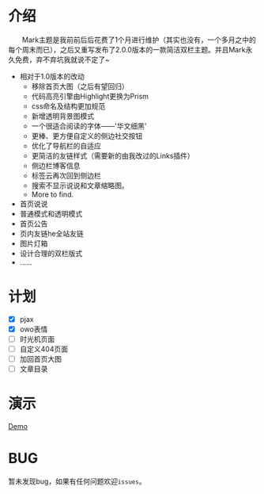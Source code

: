 # 介绍
  Mark主题是我前前后后花费了1个月进行维护（其实也没有，一个多月之中的每个周末而已），之后又重写发布了2.0.0版本的一款简洁双栏主题。并且Mark永久免费，弃不弃坑我就说不定了~
  

- 相对于1.0版本的改动
    - 移除首页大图（之后有望回归）
    - 代码高亮引擎由Highlight更换为Prism
    - css命名及结构更加规范
    - 新增透明背景图模式
    - 一个很适合阅读的字体——'华文细黑'
    - 更棒、更方便自定义的侧边社交按钮
    - 优化了导航栏的自适应
    - 更简洁的友链样式（需要新的由我改过的Links插件）
    - 侧边栏博客信息
    - 标签云再次回到侧边栏
    - 搜索不显示说说和文章缩略图。
    - More to find.
- 首页说说
- 普通模式和透明模式
- 首页公告
- 页内友链he全站友链
- 图片灯箱
- 设计合理的双栏版式
- ......
# 计划
- [x] pjax
- [x] owo表情
- [ ] 时光机页面
- [ ] 自定义404页面
- [ ] 加回首页大图
- [ ] 文章目录

# 演示
[Demo](https://cokewithice.com)

# BUG
暂未发现bug，如果有任何问题欢迎`issues`。
